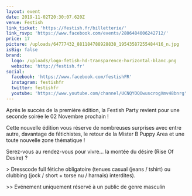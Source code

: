 ```yaml
---
layout: event
date: 2019-11-02T20:30:07.620Z
venue: Festish
link_ticket: 'https://festish.fr/billetterie/'
link_rsvp: 'https://www.facebook.com/events/2806484006242712/'
price: 17
picture: /uploads/64777432_881184788928838_19543587255484416_n.jpg
isBig: false
brand:
  logo: /uploads/logo-fetish-hd-transparence-horizontal-blanc.png
  website: 'http://festish.fr'
social:
  facebook: 'https://www.facebook.com/festishFR'
  instagram: festishfr
  twitter: festishfr
  youtube: 'https://www.youtube.com/channel/UCNQYOQOwuscrogXmv48bnrg'
---
```


Après le succès de la première édition, la Festish Party revient pour une seconde soirée le 02 Novembre prochain !

Cette nouvelle édition vous réserve de nombreuses surprises avec entre autre, davantage de fétichistes, le retour de la Mister B Puppy Area et une toute nouvelle zone thématique !

Serez-vous au rendez-vous pour vivre... la montée du désire (Rise Of Desire) ?

\> Dresscode full fétiche obligatoire (tenues casual (jeans / tshirt) ou clubbing (jock / short + torse nu / harnais) interdites).

\>> Evénement uniquement réservé à un public de genre masculin
